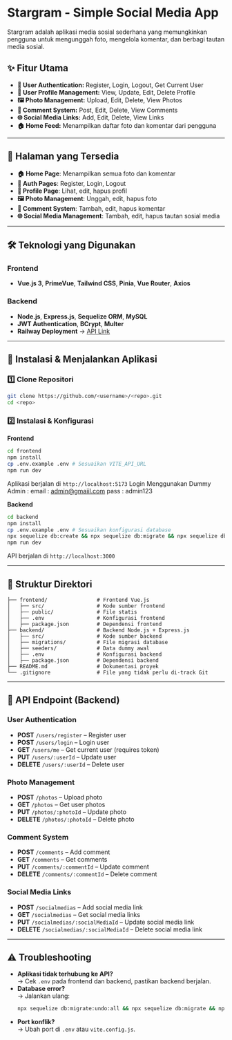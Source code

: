 


# Stargram - Simple Social Media App

Stargram adalah aplikasi media sosial sederhana yang memungkinkan pengguna untuk mengunggah foto, mengelola komentar, dan berbagi tautan media sosial.

## ✨ Fitur Utama

- **🔐 User Authentication:** Register, Login, Logout, Get Current User
- **👤 User Profile Management:** View, Update, Edit, Delete Profile
- **🖼 Photo Management:** Upload, Edit, Delete, View Photos
- **💬 Comment System:** Post, Edit, Delete, View Comments
- **🌐 Social Media Links:** Add, Edit, Delete, View Links
- **🏠 Home Feed:** Menampilkan daftar foto dan komentar dari pengguna

---

## 📄 Halaman yang Tersedia

- **🏠 Home Page**: Menampilkan semua foto dan komentar
- **🔐 Auth Pages**: Register, Login, Logout
- **👤 Profile Page**: Lihat, edit, hapus profil
- **🖼 Photo Management**: Unggah, edit, hapus foto
- **💬 Comment System**: Tambah, edit, hapus komentar
- **🌐 Social Media Management**: Tambah, edit, hapus tautan sosial media

---

## 🛠 Teknologi yang Digunakan

### **Frontend**
- **Vue.js 3**, **PrimeVue**, **Tailwind CSS**, **Pinia**, **Vue Router**, **Axios**

### **Backend**
- **Node.js**, **Express.js**, **Sequelize ORM**, **MySQL**
- **JWT Authentication**, **BCrypt**, **Multer**
- **Railway Deployment** → [API Link](https://mygram-finalproject2-hacktiv8.up.railway.app)

---

## 🚀 Instalasi & Menjalankan Aplikasi

### 1️⃣ Clone Repositori

```sh
git clone https://github.com/<username>/<repo>.git
cd <repo>
```

### 2️⃣ Instalasi & Konfigurasi

**Frontend**
```sh
cd frontend
npm install
cp .env.example .env # Sesuaikan VITE_API_URL
npm run dev
```
Aplikasi berjalan di `http://localhost:5173`
Login Menggunakan Dummy Admin :
email   : admin@gmaiil.com
pass    : admin123

**Backend**
```sh
cd backend
npm install
cp .env.example .env # Sesuaikan konfigurasi database
npx sequelize db:create && npx sequelize db:migrate && npx sequelize db:seed:all
npm run dev
```
API berjalan di `http://localhost:3000`

---

## 📂 Struktur Direktori

```
├── frontend/                # Frontend Vue.js
│   ├── src/                 # Kode sumber frontend
│   ├── public/              # File statis
│   ├── .env                 # Konfigurasi frontend
│   ├── package.json         # Dependensi frontend
├── backend/                 # Backend Node.js + Express.js
│   ├── src/                 # Kode sumber backend
│   ├── migrations/          # File migrasi database
│   ├── seeders/             # Data dummy awal
│   ├── .env                 # Konfigurasi backend
│   ├── package.json         # Dependensi backend
├── README.md                # Dokumentasi proyek
└── .gitignore               # File yang tidak perlu di-track Git
```

---

## 🔗 API Endpoint (Backend)

### **User Authentication**
- **POST** `/users/register` – Register user
- **POST** `/users/login` – Login user
- **GET** `/users/me` – Get current user (requires token)
- **PUT** `/users/:userId` – Update user
- **DELETE** `/users/:userId` – Delete user

### **Photo Management**
- **POST** `/photos` – Upload photo
- **GET** `/photos` – Get user photos
- **PUT** `/photos/:photoId` – Update photo
- **DELETE** `/photos/:photoId` – Delete photo

### **Comment System**
- **POST** `/comments` – Add comment
- **GET** `/comments` – Get comments
- **PUT** `/comments/:commentId` – Update comment
- **DELETE** `/comments/:commentId` – Delete comment

### **Social Media Links**
- **POST** `/socialmedias` – Add social media link
- **GET** `/socialmedias` – Get social media links
- **PUT** `/socialmedias/:socialMediaId` – Update social media link
- **DELETE** `/socialmedias/:socialMediaId` – Delete social media link

---

## ⚠️ Troubleshooting

- **Aplikasi tidak terhubung ke API?**  
  → Cek `.env` pada frontend dan backend, pastikan backend berjalan.  
- **Database error?**  
  → Jalankan ulang:  
  ```sh
  npx sequelize db:migrate:undo:all && npx sequelize db:migrate && npx sequelize db:seed:all
  ```
- **Port konflik?**  
  → Ubah port di `.env` atau `vite.config.js`.
